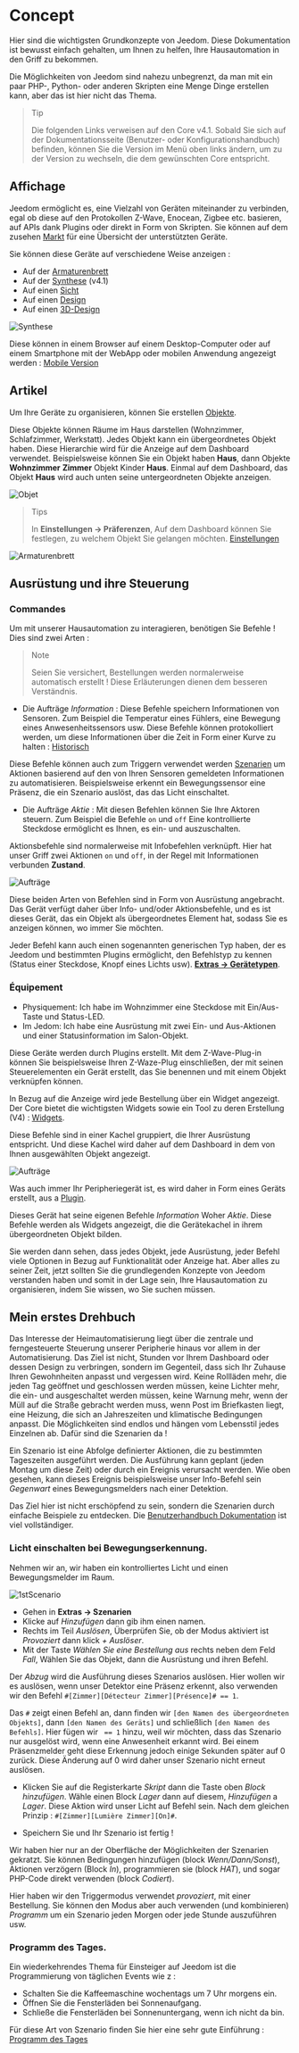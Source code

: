 # Concept

Hier sind die wichtigsten Grundkonzepte von Jeedom. Diese Dokumentation ist bewusst einfach gehalten, um Ihnen zu helfen, Ihre Hausautomation in den Griff zu bekommen.

Die Möglichkeiten von Jeedom sind nahezu unbegrenzt, da man mit ein paar PHP-, Python- oder anderen Skripten eine Menge Dinge erstellen kann, aber das ist hier nicht das Thema.

> Tip
>
> Die folgenden Links verweisen auf den Core v4.1. Sobald Sie sich auf der Dokumentationsseite (Benutzer- oder Konfigurationshandbuch) befinden, können Sie die Version im Menü oben links ändern, um zu der Version zu wechseln, die dem gewünschten Core entspricht.

## Affichage

Jeedom ermöglicht es, eine Vielzahl von Geräten miteinander zu verbinden, egal ob diese auf den Protokollen Z-Wave, Enocean, Zigbee etc. basieren, auf APIs dank Plugins oder direkt in Form von Skripten. Sie können auf dem zusehen [Markt](https://market.jeedom.com/) für eine Übersicht der unterstützten Geräte.

Sie können diese Geräte auf verschiedene Weise anzeigen :

- Auf der [Armaturenbrett](/de_DE/core/4.1/dashboard)
- Auf der [Synthese](/de_DE/core/4.1/overview) (v4.1)
- Auf einen [Sicht](/de_DE/core/4.1/view)
- Auf einen [Design](/de_DE/core/4.1/design)
- Auf einen [3D-Design](/de_DE/core/4.1/design3d)

![Synthese](images/concept-synthese.jpg)

Diese können in einem Browser auf einem Desktop-Computer oder auf einem Smartphone mit der WebApp oder mobilen Anwendung angezeigt werden : [Mobile Version](/de_DE/mobile/index)

## Artikel

Um Ihre Geräte zu organisieren, können Sie erstellen [Objekte](/de_DE/core/4.1/object).

Diese Objekte können Räume im Haus darstellen (Wohnzimmer, Schlafzimmer, Werkstatt). Jedes Objekt kann ein übergeordnetes Objekt haben. Diese Hierarchie wird für die Anzeige auf dem Dashboard verwendet. Beispielsweise können Sie ein Objekt haben **Haus**, dann Objekte **Wohnzimmer** **Zimmer** Objekt Kinder **Haus**. Einmal auf dem Dashboard, das Objekt **Haus** wird auch unten seine untergeordneten Objekte anzeigen.

![Objet](images/concept-objet.jpg)

> Tips
>
> In **Einstellungen → Präferenzen**, Auf dem Dashboard können Sie festlegen, zu welchem Objekt Sie gelangen möchten. [Einstellungen](/de_DE/core/4.1/profils)

![Armaturenbrett](images/concept-dashboard.jpg)

## Ausrüstung und ihre Steuerung

### Commandes

Um mit unserer Hausautomation zu interagieren, benötigen Sie Befehle ! Dies sind zwei Arten :

> Note
>
> Seien Sie versichert, Bestellungen werden normalerweise automatisch erstellt ! Diese Erläuterungen dienen dem besseren Verständnis.

- Die Aufträge *Information* :
Diese Befehle speichern Informationen von Sensoren. Zum Beispiel die Temperatur eines Fühlers, eine Bewegung eines Anwesenheitssensors usw.
Diese Befehle können protokolliert werden, um diese Informationen über die Zeit in Form einer Kurve zu halten : [Historisch](/de_DE/core/4.1/history)

Diese Befehle können auch zum Triggern verwendet werden [Szenarien](/de_DE/core/4.1/scenario) um Aktionen basierend auf den von Ihren Sensoren gemeldeten Informationen zu automatisieren. Beispielsweise erkennt ein Bewegungssensor eine Präsenz, die ein Szenario auslöst, das das Licht einschaltet.

- Die Aufträge *Aktie* :
Mit diesen Befehlen können Sie Ihre Aktoren steuern. Zum Beispiel die Befehle ``on`` und ``off`` Eine kontrollierte Steckdose ermöglicht es Ihnen, es ein- und auszuschalten.

Aktionsbefehle sind normalerweise mit Infobefehlen verknüpft. Hier hat unser Griff zwei Aktionen ``on`` und ``off``, in der Regel mit Informationen verbunden **Zustand**.

![Aufträge](images/concept-commands.jpg)

Diese beiden Arten von Befehlen sind in Form von Ausrüstung angebracht. Das Gerät verfügt daher über Info- und/oder Aktionsbefehle, und es ist dieses Gerät, das ein Objekt als übergeordnetes Element hat, sodass Sie es anzeigen können, wo immer Sie möchten.

Jeder Befehl kann auch einen sogenannten generischen Typ haben, der es Jeedom und bestimmten Plugins ermöglicht, den Befehlstyp zu kennen (Status einer Steckdose, Knopf eines Lichts usw). [**Extras → Gerätetypen**](/de_DE/core/4.2/types).

### Équipement

- Physiquement: Ich habe im Wohnzimmer eine Steckdose mit Ein/Aus-Taste und Status-LED.
- Im Jedom: Ich habe eine Ausrüstung mit zwei Ein- und Aus-Aktionen und einer Statusinformation im Salon-Objekt.

Diese Geräte werden durch Plugins erstellt. Mit dem Z-Wave-Plug-in können Sie beispielsweise Ihren Z-Waze-Plug einschließen, der mit seinen Steuerelementen ein Gerät erstellt, das Sie benennen und mit einem Objekt verknüpfen können.

In Bezug auf die Anzeige wird jede Bestellung über ein Widget angezeigt. Der Core bietet die wichtigsten Widgets sowie ein Tool zu deren Erstellung (V4) : [Widgets](/de_DE/core/4.1/widgets).

Diese Befehle sind in einer Kachel gruppiert, die Ihrer Ausrüstung entspricht. Und diese Kachel wird daher auf dem Dashboard in dem von Ihnen ausgewählten Objekt angezeigt.

![Aufträge](images/concept-equipment.jpg)

Was auch immer Ihr Peripheriegerät ist, es wird daher in Form eines Geräts erstellt, aus a [Plugin](/de_DE/core/4.1/plugin).

Dieses Gerät hat seine eigenen Befehle *Information* Woher *Aktie*. Diese Befehle werden als Widgets angezeigt, die die Gerätekachel in ihrem übergeordneten Objekt bilden.

Sie werden dann sehen, dass jedes Objekt, jede Ausrüstung, jeder Befehl viele Optionen in Bezug auf Funktionalität oder Anzeige hat. Aber alles zu seiner Zeit, jetzt sollten Sie die grundlegenden Konzepte von Jeedom verstanden haben und somit in der Lage sein, Ihre Hausautomation zu organisieren, indem Sie wissen, wo Sie suchen müssen.

## Mein erstes Drehbuch

Das Interesse der Heimautomatisierung liegt über die zentrale und ferngesteuerte Steuerung unserer Peripherie hinaus vor allem in der Automatisierung. Das Ziel ist nicht, Stunden vor Ihrem Dashboard oder dessen Design zu verbringen, sondern im Gegenteil, dass sich Ihr Zuhause Ihren Gewohnheiten anpasst und vergessen wird. Keine Rollläden mehr, die jeden Tag geöffnet und geschlossen werden müssen, keine Lichter mehr, die ein- und ausgeschaltet werden müssen, keine Warnung mehr, wenn der Müll auf die Straße gebracht werden muss, wenn Post im Briefkasten liegt, eine Heizung, die sich an Jahreszeiten und klimatische Bedingungen anpasst. Die Möglichkeiten sind endlos und hängen vom Lebensstil jedes Einzelnen ab. Dafür sind die Szenarien da !

Ein Szenario ist eine Abfolge definierter Aktionen, die zu bestimmten Tageszeiten ausgeführt werden. Die Ausführung kann geplant (jeden Montag um diese Zeit) oder durch ein Ereignis verursacht werden. Wie oben gesehen, kann dieses Ereignis beispielsweise unser Info-Befehl sein *Gegenwart* eines Bewegungsmelders nach einer Detektion.

Das Ziel hier ist nicht erschöpfend zu sein, sondern die Szenarien durch einfache Beispiele zu entdecken. Die [Benutzerhandbuch Dokumentation](/de_DE/core/4.1/scenario) ist viel vollständiger.


### Licht einschalten bei Bewegungserkennung.

Nehmen wir an, wir haben ein kontrolliertes Licht und einen Bewegungsmelder im Raum.

![1stScenario](images/1stScenario.gif)

- Gehen in **Extras → Szenarien**
- Klicke auf *Hinzufügen* dann gib ihm einen namen.
- Rechts im Teil *Auslösen*, Überprüfen Sie, ob der Modus aktiviert ist *Provoziert* dann klick *+ Auslöser*.
- Mit der Taste *Wählen Sie eine Bestellung aus* rechts neben dem Feld *Fall*, Wählen Sie das Objekt, dann die Ausrüstung und ihren Befehl.

Der *Abzug* wird die Ausführung dieses Szenarios auslösen. Hier wollen wir es auslösen, wenn unser Detektor eine Präsenz erkennt, also verwenden wir den Befehl `#[Zimmer][Détecteur Zimmer][Présence]# == 1`.

Das `#` zeigt einen Befehl an, dann finden wir `[den Namen des übergeordneten Objekts]`, dann `[den Namen des Geräts]` und schließlich `[den Namen des Befehls]`. Hier fügen wir ` == 1` hinzu, weil wir möchten, dass das Szenario nur ausgelöst wird, wenn eine Anwesenheit erkannt wird. Bei einem Präsenzmelder geht diese Erkennung jedoch einige Sekunden später auf 0 zurück. Diese Änderung auf 0 wird daher unser Szenario nicht erneut auslösen.

- Klicken Sie auf die Registerkarte *Skript* dann die Taste oben *Block hinzufügen*. Wähle einen Block *Lager* dann auf diesem, *Hinzufügen* a *Lager*. Diese Aktion wird unser Licht auf Befehl sein. Nach dem gleichen Prinzip : `#[Zimmer][Lumière Zimmer][On]#`.

- Speichern Sie und Ihr Szenario ist fertig !

Wir haben hier nur an der Oberfläche der Möglichkeiten der Szenarien gekratzt. Sie können Bedingungen hinzufügen (block *Wenn/Dann/Sonst*), Aktionen verzögern (Block *In*), programmieren sie (block *HAT*), und sogar PHP-Code direkt verwenden (block *Codiert*).

Hier haben wir den Triggermodus verwendet *provoziert*, mit einer Bestellung. Sie können den Modus aber auch verwenden (und kombinieren) *Programm* um ein Szenario jeden Morgen oder jede Stunde auszuführen usw.


### Programm des Tages.

Ein wiederkehrendes Thema für Einsteiger auf Jeedom ist die Programmierung von täglichen Events wie z :

- Schalten Sie die Kaffeemaschine wochentags um 7 Uhr morgens ein.
- Öffnen Sie die Fensterläden bei Sonnenaufgang.
- Schließe die Fensterläden bei Sonnenuntergang, wenn ich nicht da bin.

Für diese Art von Szenario finden Sie hier eine sehr gute Einführung : [Programm des Tages](https://kiboost.github.io/jeedom_docs/jeedomV4Tips/Tutos/ProgDuJour/de_DE/)

